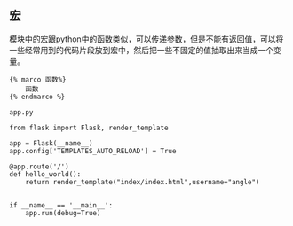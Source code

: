 ## 宏

模块中的宏跟python中的函数类似，可以传递参数，但是不能有返回值，可以将一些经常用到的代码片段放到宏中，然后把一些不固定的值抽取出来当成一个变量。

```
{% marco 函数%}
    函数
{% endmarco %}
```

```
app.py

from flask import Flask, render_template

app = Flask(__name__)
app.config['TEMPLATES_AUTO_RELOAD'] = True

@app.route('/')
def hello_world():
    return render_template("index/index.html",username="angle")


if __name__ == '__main__':
    app.run(debug=True)

```



